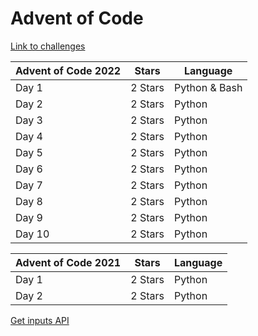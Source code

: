 # Advent of Code

[Link to challenges](https://adventofcode.com/2022)

| Advent of Code 2022 | Stars   | Language      |
| ------------------- | ------- | ------------- |
| Day 1               | 2 Stars | Python & Bash |
| Day 2               | 2 Stars | Python        |
| Day 3               | 2 Stars | Python        |
| Day 4               | 2 Stars | Python        |
| Day 5               | 2 Stars | Python        |
| Day 6               | 2 Stars | Python        |
| Day 7               | 2 Stars | Python        |
| Day 8               | 2 Stars | Python        |
| Day 9               | 2 Stars | Python        |
| Day 10              | 2 Stars | Python        |



| Advent of Code 2021 | Stars   | Language |
| ------------------- | ------- | -------- |
| Day 1               | 2 Stars | Python   |
| Day 2               | 2 Stars | Python   |

[Get inputs API](https://github.com/alvesvaren/AoC-template)

